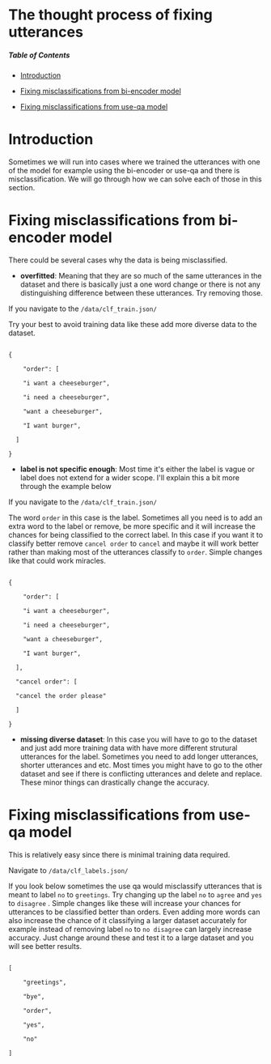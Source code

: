 # The thought process of fixing utterances



##### Table of Contents  

- [ Introduction ](#introduction)

- [Fixing misclassifications from bi-encoder model](#fixing-misclassifications-from-bi-encoder-model)

- [Fixing misclassifications from use-qa model](#fixing-misclassifications-from-use-qa-model)



# Introduction

Sometimes we will run into cases where we trained the utterances with one of the model for example using the bi-encoder or use-qa and there is misclassification. We will go through how we can solve each of those in this section.



# Fixing misclassifications from bi-encoder model

There could be several cases why the data is being misclassified. 

* **overfitted**: Meaning that they are so much of the same utterances in the dataset and there is basically just a one word change or there is not any distinguishing difference between these utterances. Try removing those.



If you navigate to the ```/data/clf_train.json/```



Try your best to avoid training data like these add more diverse data to the dataset.

```

{

    "order": [

    "i want a cheeseburger",

    "i need a cheeseburger",

    "want a cheeseburger",

    "I want burger",

  ]

}

```

* **label is not specific enough**: Most time it's either the label is vague or label does not extend for a wider scope. I'll explain this a bit more through the example below



If you navigate to the ```/data/clf_train.json/```



The word ``` order ``` in this case is the label. Sometimes all you need is to add an extra word to the label or remove, be more specific and it will increase the chances for being classified to the correct label. In this case if you want it to classify better remove ``` cancel order ``` to ``` cancel ``` and maybe it will work better rather than making most of the utterances classify to ``` order ```. Simple changes like that could work miracles.

``` 

{

    "order": [

    "i want a cheeseburger",

    "i need a cheeseburger",

    "want a cheeseburger",

    "I want burger",

  ],

  "cancel order": [

  "cancel the order please"

  ]

}

```



* **missing diverse dataset**: In this case you will have to go to the dataset and just add more training data with have more different strutural utterances for the label. Sometimes you need to add longer utterances, shorter utterances and etc. Most times you might have to go to the other dataset and see if there is conflicting utterances and delete and replace. These minor things can drastically change the accuracy.



# Fixing misclassifications from use-qa model

This is relatively easy since there is minimal training data required.



Navigate to ```/data/clf_labels.json/```



If you look below sometimes the use qa would misclassify utterances that is meant to label ```no``` to ```greetings```. Try changing up the label ```no``` to ```agree``` and ```yes``` to ```disagree``` . Simple changes like these will increase your chances for utterances to be classified better than orders. Even adding more words can also increase the chance of it classifying a larger dataset accurately for example instead of removing label ``` no ``` to ``` no disagree ``` can largely increase accuracy. Just change around these and test it to a large dataset and you will see better results.



``` 

[

    "greetings",

    "bye",

    "order",

    "yes",

    "no"

]

```
